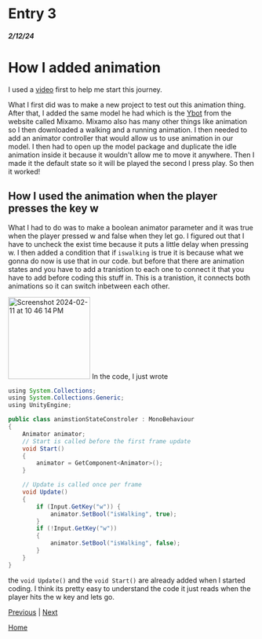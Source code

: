 # Entry 3
##### 2/12/24

# How I added animation

I used a [video](https://youtu.be/FF6kezDQZ7s?list=TLPQMTEwMjIwMjSsCN0sWIbRhQ) first to help me start this journey.

What I first did was to make a new project to test out this animation thing. After that, I added the same model he had which is the [Ybot](https://www.mixamo.com/#/?page=1&query=Ybot&type=Character) from the website called Mixamo. Mixamo also has many other things like animation so I then downloaded a walking and a running animation. I then needed to add an animator controller that would allow us to use animation in our model. I then had to open up the model package and duplicate the idle animation inside it because it wouldn't allow me to move it anywhere. Then I made it the default state so it will be played the second I press play. So then it worked!

## How I used the animation when the player presses the key w

What I had to do was to make a boolean animator parameter and it was true when the player pressed w and false when they let go. I figured out that I have to uncheck the exist time because it puts a little delay when pressing w. I then added a condition that if `iswalking` is true it is because what we gonna do now is use that in our code. but before that there are animation states and you have to add a tranistion to each one to connect it that you have to add before coding this stuff in. This is a tranistion, it connects both animations so it can switch inbetween each other.

<img width="167" alt="Screenshot 2024-02-11 at 10 46 14 PM" src="https://github.com/Safen2614/apcsa-freedom-project/assets/91745058/e4d105f1-3b36-4eea-9c13-745e65228ac5">
In the code, I just wrote   

```java
using System.Collections;
using System.Collections.Generic;
using UnityEngine;

public class animstionStateConstroler : MonoBehaviour
{
    Animator animator;
    // Start is called before the first frame update
    void Start()
    {
        animator = GetComponent<Animator>();
    }

    // Update is called once per frame
    void Update()
    {
        if (Input.GetKey("w")) {
            animator.SetBool("isWalking", true);
        }
        if (!Input.GetKey("w"))
        {
            animator.SetBool("isWalking", false);
        }
    }
}
```
the `void Update()` and the `void Start()` are already added when I started coding. I think its pretty easy to understand the code it just reads when the player hits the w key and lets go. 

[Previous](entry02.md) | [Next](entry04.md)

[Home](../README.md)
